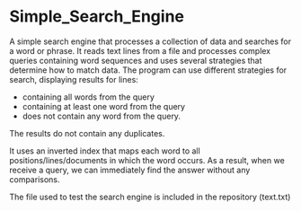 # Simple_Search_Engine
A simple search engine that processes a collection of data and searches for a word or phrase. It reads text lines from a file and processes complex queries containing word sequences and uses several strategies that determine how to match data.
The program can use different strategies for search, displaying results for lines:
- containing all words from the query
- containing at least one word from the query
- does not contain any word from the query.

The results do not contain any duplicates.

It uses an inverted index that maps each word to all positions/lines/documents in which the word occurs. As a result, when we receive a query, we can immediately find the answer without any comparisons.

The file used to test the search engine is included in the repository (text.txt)
